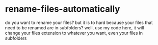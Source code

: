 # rename-files-automatically
do you want to rename your files? but it is to hard because your files that need to be renamed are in subfolders? well, use my code here, it will change your files extension to whatever you want, even your files in subfolders
